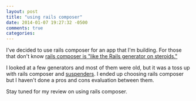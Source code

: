 ```yaml
---
layout: post
title: "using rails composer"
date: 2014-01-07 19:27:32 -0500
comments: true
categories: 
---
```

I've decided to use rails composer for an app that I'm building. For those that don't know [rails composer is "like the Rails generator on steroids."](http://railsapps.github.io/rails-composer/)

I looked at a few generators and most of them were old, but it was a toss up with rails composer and [suspenders](https://github.com/thoughtbot/suspenders). I ended up choosing rails composer but I haven't done a pros and cons evaluation between them.

Stay tuned for my review on using rails composer.
